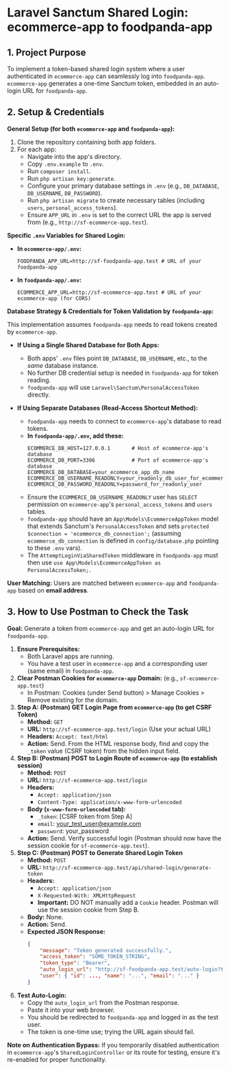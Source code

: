 # Laravel Sanctum Shared Login: ecommerce-app to foodpanda-app

## 1. Project Purpose

To implement a token-based shared login system where a user authenticated in `ecommerce-app` can seamlessly log into `foodpanda-app`. `ecommerce-app` generates a one-time Sanctum token, embedded in an auto-login URL for `foodpanda-app`.

## 2. Setup & Credentials

**General Setup (for both `ecommerce-app` and `foodpanda-app`):**
1.  Clone the repository containing both app folders.
2.  For each app:
    *   Navigate into the app's directory.
    *   Copy `.env.example` to `.env`.
    *   Run `composer install`.
    *   Run `php artisan key:generate`.
    *   Configure your primary database settings in `.env` (e.g., `DB_DATABASE`, `DB_USERNAME`, `DB_PASSWORD`).
    *   Run `php artisan migrate` to create necessary tables (including `users`, `personal_access_tokens`).
    *   Ensure `APP_URL` in `.env` is set to the correct URL the app is served from (e.g., `http://sf-ecommerce-app.test`).

**Specific `.env` Variables for Shared Login:**

*   **In `ecommerce-app/.env`:**
    ```dotenv
    FOODPANDA_APP_URL=http://sf-foodpanda-app.test # URL of your foodpanda-app
    ```
*   **In `foodpanda-app/.env`:**
    ```dotenv
    ECOMMERCE_APP_URL=http://sf-ecommerce-app.test # URL of your ecommerce-app (for CORS)
    ```

**Database Strategy & Credentials for Token Validation by `foodpanda-app`:**

This implementation assumes `foodpanda-app` needs to read tokens created by `ecommerce-app`.

*   **If Using a Single Shared Database for Both Apps:**
    *   Both apps' `.env` files point `DB_DATABASE`, `DB_USERNAME`, etc., to the *same* database instance.
    *   No further DB credential setup is needed in `foodpanda-app` for token reading.
    *   `foodpanda-app` will use `Laravel\Sanctum\PersonalAccessToken` directly.

*   **If Using Separate Databases (Read-Access Shortcut Method):**
    *   `foodpanda-app` needs to connect to `ecommerce-app`'s database to read tokens.
    *   **In `foodpanda-app/.env`, add these:**
        ```dotenv
        ECOMMERCE_DB_HOST=127.0.0.1       # Host of ecommerce-app's database
        ECOMMERCE_DB_PORT=3306            # Port of ecommerce-app's database
        ECOMMERCE_DB_DATABASE=your_ecommerce_app_db_name
        ECOMMERCE_DB_USERNAME_READONLY=your_readonly_db_user_for_ecommerce
        ECOMMERCE_DB_PASSWORD_READONLY=password_for_readonly_user
        ```
    *   Ensure the `ECOMMERCE_DB_USERNAME_READONLY` user has `SELECT` permission on `ecommerce-app`'s `personal_access_tokens` and `users` tables.
    *   `foodpanda-app` should have an `App\Models\EcommerceAppToken` model that extends Sanctum's `PersonalAccessToken` and sets `protected $connection = 'ecommerce_db_connection';` (assuming `ecommerce_db_connection` is defined in `config/database.php` pointing to these `.env` vars).
    *   The `AttemptLoginViaSharedToken` middleware in `foodpanda-app` must then use `use App\Models\EcommerceAppToken as PersonalAccessToken;`.

**User Matching:** Users are matched between `ecommerce-app` and `foodpanda-app` based on **email address**.

## 3. How to Use Postman to Check the Task

**Goal:** Generate a token from `ecommerce-app` and get an auto-login URL for `foodpanda-app`.

1.  **Ensure Prerequisites:**
    *   Both Laravel apps are running.
    *   You have a test user in `ecommerce-app` and a corresponding user (same email) in `foodpanda-app`.
2.  **Clear Postman Cookies for `ecommerce-app` Domain:** (e.g., `sf-ecommerce-app.test`)
    *   In Postman: Cookies (under Send button) > Manage Cookies > Remove existing for the domain.
3.  **Step A: (Postman) GET Login Page from `ecommerce-app` (to get CSRF Token)**
    *   **Method:** `GET`
    *   **URL:** `http://sf-ecommerce-app.test/login` (Use your actual URL)
    *   **Headers:** `Accept: text/html`
    *   **Action:** Send. From the HTML response body, find and copy the `_token` value (CSRF token) from the hidden input field.
4.  **Step B: (Postman) POST to Login Route of `ecommerce-app` (to establish session)**
    *   **Method:** `POST`
    *   **URL:** `http://sf-ecommerce-app.test/login`
    *   **Headers:**
        *   `Accept: application/json`
        *   `Content-Type: application/x-www-form-urlencoded`
    *   **Body (`x-www-form-urlencoded` tab):**
        *   `_token`: [CSRF token from Step A]
        *   `email`: your_test_user@example.com
        *   `password`: your_password
    *   **Action:** Send. Verify successful login (Postman should now have the session cookie for `sf-ecommerce-app.test`).
5.  **Step C: (Postman) POST to Generate Shared Login Token**
    *   **Method:** `POST`
    *   **URL:** `http://sf-ecommerce-app.test/api/shared-login/generate-token`
    *   **Headers:**
        *   `Accept: application/json`
        *   `X-Requested-With: XMLHttpRequest`
        *   **Important:** DO NOT manually add a `Cookie` header. Postman will use the session cookie from Step B.
    *   **Body:** None.
    *   **Action:** Send.
    *   **Expected JSON Response:**
        ```json
        {
            "message": "Token generated successfully.",
            "access_token": "SOME_TOKEN_STRING",
            "token_type": "Bearer",
            "auto_login_url": "http://sf-foodpanda-app.test/auto-login?token=SOME_TOKEN_STRING",
            "user": { "id": ..., "name": "...", "email": "..." }
        }
        ```
6.  **Test Auto-Login:**
    *   Copy the `auto_login_url` from the Postman response.
    *   Paste it into your web browser.
    *   You should be redirected to `foodpanda-app` and logged in as the test user.
    *   The token is one-time use; trying the URL again should fail.

**Note on Authentication Bypass:** If you temporarily disabled authentication in `ecommerce-app`'s `SharedLoginController` or its route for testing, ensure it's re-enabled for proper functionality.
